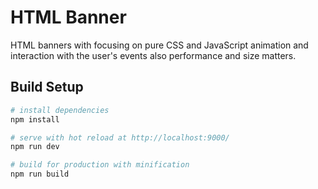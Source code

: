 # HTML Banner

HTML banners with focusing on pure CSS and JavaScript animation and interaction with the user's events also performance and size matters.

## Build Setup

```bash
# install dependencies
npm install

# serve with hot reload at http://localhost:9000/
npm run dev

# build for production with minification
npm run build
```
